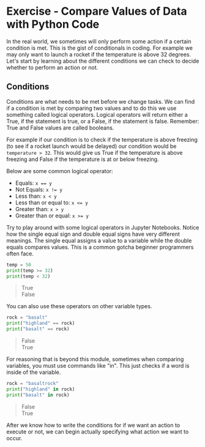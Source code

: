 # Exercise - Compare Values of Data with Python Code

In the real world, we sometimes will only perform some action if a certain condition is met. This is the gist of conditionals in coding. For example we may only want to launch a rocket if the temperature is above 32 degrees. Let's start by learning about the different conditions we can check to decide whether to perform an action or not.

## Conditions

Conditions are what needs to be met before we change tasks. We can find if a condition is met by comparing two values and to do this we use something called logical operators. Logical operators will return either a True, if the statement is true, or a False, if the statement is false. Remember: True and False values are called booleans.

For example if our condition is to check if the temperature is above freezing (to see if a rocket launch would be delayed) our condition would be `temperature > 32`. This would give us True if the temperature is above freezing and False if the temperature is at or below freezing.

Below are some common logical operator:

- Equals: `x == y`
- Not Equals: `x != y`
- Less than: `x < y`
- Less than or equal to: `x <= y`
- Greater than: `x > y`
- Greater than or equal: `x >= y`

Try to play around with some logical operators in Jupyter Notebooks. Notice how the single equal sign and double equal signs have very different meanings. The single equal assigns a value to a variable while the double equals compares values. This is a common gotcha beginner programmers often face.

```python
temp = 50
print(temp >= 32)
print(temp < 32)
```

>True  
>False

You can also use these operators on other variable types.

```python
rock = "basalt"
print("highland" == rock)
print("basalt" == rock)
```

>False  
>True

For reasoning that is beyond this module, sometimes when comparing variables, you must use commands like "in". This just checks if a word is inside of the variable.

```python
rock = "basaltrock"
print("highland" in rock)
print("basalt" in rock)
```

>False  
>True

After we know how to write the conditions for if we want an action to execute or not, we can begin actually specifying what action we want to occur.
